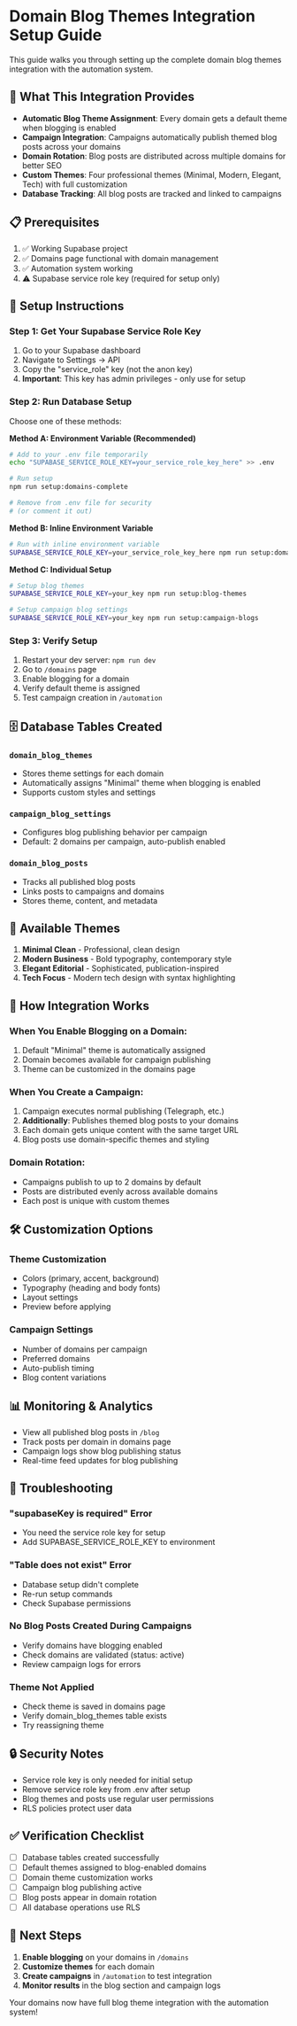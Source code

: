 # Domain Blog Themes Integration Setup Guide

This guide walks you through setting up the complete domain blog themes integration with the automation system.

## 🎯 What This Integration Provides

- **Automatic Blog Theme Assignment**: Every domain gets a default theme when blogging is enabled
- **Campaign Integration**: Campaigns automatically publish themed blog posts across your domains
- **Domain Rotation**: Blog posts are distributed across multiple domains for better SEO
- **Custom Themes**: Four professional themes (Minimal, Modern, Elegant, Tech) with full customization
- **Database Tracking**: All blog posts are tracked and linked to campaigns

## 📋 Prerequisites

1. ✅ Working Supabase project
2. ✅ Domains page functional with domain management
3. ✅ Automation system working
4. ⚠️  Supabase service role key (required for setup only)

## 🚀 Setup Instructions

### Step 1: Get Your Supabase Service Role Key

1. Go to your Supabase dashboard
2. Navigate to Settings → API
3. Copy the "service_role" key (not the anon key)
4. **Important**: This key has admin privileges - only use for setup

### Step 2: Run Database Setup

Choose one of these methods:

**Method A: Environment Variable (Recommended)**
```bash
# Add to your .env file temporarily
echo "SUPABASE_SERVICE_ROLE_KEY=your_service_role_key_here" >> .env

# Run setup
npm run setup:domains-complete

# Remove from .env file for security
# (or comment it out)
```

**Method B: Inline Environment Variable**
```bash
# Run with inline environment variable
SUPABASE_SERVICE_ROLE_KEY=your_service_role_key_here npm run setup:domains-complete
```

**Method C: Individual Setup**
```bash
# Setup blog themes
SUPABASE_SERVICE_ROLE_KEY=your_key npm run setup:blog-themes

# Setup campaign blog settings
SUPABASE_SERVICE_ROLE_KEY=your_key npm run setup:campaign-blogs
```

### Step 3: Verify Setup

1. Restart your dev server: `npm run dev`
2. Go to `/domains` page
3. Enable blogging for a domain
4. Verify default theme is assigned
5. Test campaign creation in `/automation`

## 🗄️ Database Tables Created

### `domain_blog_themes`
- Stores theme settings for each domain
- Automatically assigns "Minimal" theme when blogging is enabled
- Supports custom styles and settings

### `campaign_blog_settings`
- Configures blog publishing behavior per campaign
- Default: 2 domains per campaign, auto-publish enabled

### `domain_blog_posts`
- Tracks all published blog posts
- Links posts to campaigns and domains
- Stores theme, content, and metadata

## 🎨 Available Themes

1. **Minimal Clean** - Professional, clean design
2. **Modern Business** - Bold typography, contemporary style
3. **Elegant Editorial** - Sophisticated, publication-inspired
4. **Tech Focus** - Modern tech design with syntax highlighting

## 🔄 How Integration Works

### When You Enable Blogging on a Domain:
1. Default "Minimal" theme is automatically assigned
2. Domain becomes available for campaign publishing
3. Theme can be customized in the domains page

### When You Create a Campaign:
1. Campaign executes normal publishing (Telegraph, etc.)
2. **Additionally**: Publishes themed blog posts to your domains
3. Each domain gets unique content with the same target URL
4. Blog posts use domain-specific themes and styling

### Domain Rotation:
- Campaigns publish to up to 2 domains by default
- Posts are distributed evenly across available domains
- Each post is unique with custom themes

## 🛠️ Customization Options

### Theme Customization
- Colors (primary, accent, background)
- Typography (heading and body fonts)
- Layout settings
- Preview before applying

### Campaign Settings
- Number of domains per campaign
- Preferred domains
- Auto-publish timing
- Blog content variations

## 📊 Monitoring & Analytics

- View all published blog posts in `/blog`
- Track posts per domain in domains page
- Campaign logs show blog publishing status
- Real-time feed updates for blog publishing

## 🚫 Troubleshooting

### "supabaseKey is required" Error
- You need the service role key for setup
- Add SUPABASE_SERVICE_ROLE_KEY to environment

### "Table does not exist" Error
- Database setup didn't complete
- Re-run setup commands
- Check Supabase permissions

### No Blog Posts Created During Campaigns
- Verify domains have blogging enabled
- Check domains are validated (status: active)
- Review campaign logs for errors

### Theme Not Applied
- Check theme is saved in domains page
- Verify domain_blog_themes table exists
- Try reassigning theme

## 🔒 Security Notes

- Service role key is only needed for initial setup
- Remove service role key from .env after setup
- Blog themes and posts use regular user permissions
- RLS policies protect user data

## ✅ Verification Checklist

- [ ] Database tables created successfully
- [ ] Default themes assigned to blog-enabled domains
- [ ] Domain theme customization works
- [ ] Campaign blog publishing active
- [ ] Blog posts appear in domain rotation
- [ ] All database operations use RLS

## 🎉 Next Steps

1. **Enable blogging** on your domains in `/domains`
2. **Customize themes** for each domain
3. **Create campaigns** in `/automation` to test integration
4. **Monitor results** in the blog section and campaign logs

Your domains now have full blog theme integration with the automation system!
